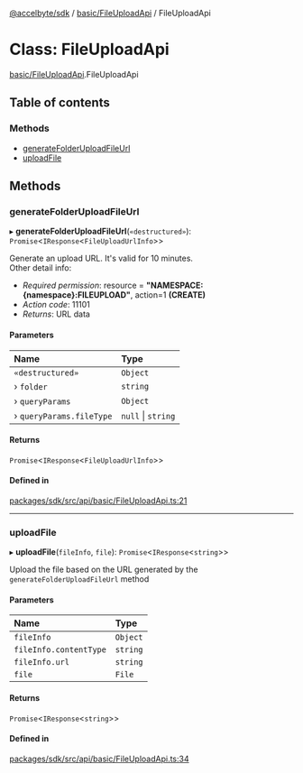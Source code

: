 [@accelbyte/sdk](../README.md) / [basic/FileUploadApi](../modules/basic_FileUploadApi.md) / FileUploadApi

# Class: FileUploadApi

[basic/FileUploadApi](../modules/basic_FileUploadApi.md).FileUploadApi

## Table of contents

### Methods

- [generateFolderUploadFileUrl](basic_FileUploadApi.FileUploadApi.md#generatefolderuploadfileurl)
- [uploadFile](basic_FileUploadApi.FileUploadApi.md#uploadfile)

## Methods

### generateFolderUploadFileUrl

▸ **generateFolderUploadFileUrl**(`«destructured»`): `Promise`<`IResponse`<`FileUploadUrlInfo`\>\>

Generate an upload URL. It's valid for 10 minutes.<br/>Other detail info: <ul><li><i>Required permission</i>: resource = <b>"NAMESPACE:{namespace}:FILEUPLOAD"</b>, action=1 <b>(CREATE)</b></li><li><i>Action code</i>: 11101</li><li><i>Returns</i>: URL data</li></ul>

#### Parameters

| Name | Type |
| :------ | :------ |
| `«destructured»` | `Object` |
| › `folder` | `string` |
| › `queryParams` | `Object` |
| › `queryParams.fileType` | ``null`` \| `string` |

#### Returns

`Promise`<`IResponse`<`FileUploadUrlInfo`\>\>

#### Defined in

[packages/sdk/src/api/basic/FileUploadApi.ts:21](https://github.com/AccelByte/accelbyte-web-sdk/blob/24d660a/packages/sdk/src/api/basic/FileUploadApi.ts#L21)

___

### uploadFile

▸ **uploadFile**(`fileInfo`, `file`): `Promise`<`IResponse`<`string`\>\>

Upload the file based on the URL generated by the `generateFolderUploadFileUrl` method

#### Parameters

| Name | Type |
| :------ | :------ |
| `fileInfo` | `Object` |
| `fileInfo.contentType` | `string` |
| `fileInfo.url` | `string` |
| `file` | `File` |

#### Returns

`Promise`<`IResponse`<`string`\>\>

#### Defined in

[packages/sdk/src/api/basic/FileUploadApi.ts:34](https://github.com/AccelByte/accelbyte-web-sdk/blob/24d660a/packages/sdk/src/api/basic/FileUploadApi.ts#L34)
